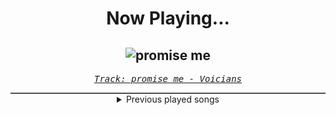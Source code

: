 <div align="center"> 
<h1>Now Playing...</h1>

![promise me](https://i.scdn.co/image/ab67616d00001e0283ecb39df577c1cab52ee94a)
--
_<samp><a href="https://open.spotify.com/track/7Kszi02Y07B6FORVuQbpre">Track: promise me - Voicians</a></samp>_

<div style="border: 1px #4B5054 solid"></div>
<details>
  <summary>
    Previous played songs
  </summary>
  <table>
    <thead>
      <tr>
        <th>
          Artist
        </th>
        <th>
          Song
        </th>
        <th>
          Link
        </th>
      </tr>
    </thead>
    <tbody>
      <tr><td>Voicians</td><td>promise me</td><td><a href="https://open.spotify.com/track/7Kszi02Y07B6FORVuQbpre">https://open.spotify.com/track/7Kszi02Y07B6FORVuQbpre</a></td></tr><tr><td>Mega Drive</td><td>Acid Spit</td><td><a href="https://open.spotify.com/track/5SztE3Rrt32GQqb1ViMJxH">https://open.spotify.com/track/5SztE3Rrt32GQqb1ViMJxH</a></td></tr><tr><td>FreqGen</td><td>Future 1990 - Sebastian Komor Remix</td><td><a href="https://open.spotify.com/track/1MLPvnIquCBe4RVkvvSze5">https://open.spotify.com/track/1MLPvnIquCBe4RVkvvSze5</a></td></tr><tr><td>Scandroid</td><td>Phoenix (Kaixo Remix) - Instrumental</td><td><a href="https://open.spotify.com/track/64QBSFjGCf8XCQnWZGM8Qy">https://open.spotify.com/track/64QBSFjGCf8XCQnWZGM8Qy</a></td></tr><tr><td>The Forgotten</td><td>Evolution</td><td><a href="https://open.spotify.com/track/53uSXBYuQwFHkXPtC6TxW2">https://open.spotify.com/track/53uSXBYuQwFHkXPtC6TxW2</a></td></tr><tr><td>Neddie</td><td>Fiji</td><td><a href="https://open.spotify.com/track/3lBpJdChpTnFn000N4p9bn">https://open.spotify.com/track/3lBpJdChpTnFn000N4p9bn</a></td></tr><tr><td>Draeden</td><td>Monolith</td><td><a href="https://open.spotify.com/track/1C5hH46u4bGHHarFve2Ior">https://open.spotify.com/track/1C5hH46u4bGHHarFve2Ior</a></td></tr><tr><td>Raizer</td><td>Sharp - Instrumental</td><td><a href="https://open.spotify.com/track/6EQqj5cHjhnwKCfyUywg0c">https://open.spotify.com/track/6EQqj5cHjhnwKCfyUywg0c</a></td></tr><tr><td>Celldweller</td><td>Electric Eye (Zardonic Remix) - Instrumental</td><td><a href="https://open.spotify.com/track/68iee6T9Ep8XtRNLJhlNFI">https://open.spotify.com/track/68iee6T9Ep8XtRNLJhlNFI</a></td></tr><tr><td>Void Chapter</td><td>Irrational Anthem</td><td><a href="https://open.spotify.com/track/6uDmKbDuASH6oGiavKVZMj">https://open.spotify.com/track/6uDmKbDuASH6oGiavKVZMj</a></td></tr><tr><td>Celldweller</td><td>Mission to Mercury</td><td><a href="https://open.spotify.com/track/3eTv8n7XUwo92bROqnkPXu">https://open.spotify.com/track/3eTv8n7XUwo92bROqnkPXu</a></td></tr><tr><td>Essenger</td><td>Nightcall - Instrumental</td><td><a href="https://open.spotify.com/track/3utPptXu89zywd6AOzKNof">https://open.spotify.com/track/3utPptXu89zywd6AOzKNof</a></td></tr><tr><td>FreqGen</td><td>Future 1993</td><td><a href="https://open.spotify.com/track/1M43prMoyzAqYHaMAjZtHG">https://open.spotify.com/track/1M43prMoyzAqYHaMAjZtHG</a></td></tr><tr><td>The Forgotten</td><td>Broken - Instrumental</td><td><a href="https://open.spotify.com/track/5EuABqGpZvQF4dombdLDia">https://open.spotify.com/track/5EuABqGpZvQF4dombdLDia</a></td></tr><tr><td>Voicians</td><td>Cypher</td><td><a href="https://open.spotify.com/track/5C1eGFA4jegRYOkNUBPvRg">https://open.spotify.com/track/5C1eGFA4jegRYOkNUBPvRg</a></td></tr><tr><td>The Forgotten</td><td>Language - Instrumental</td><td><a href="https://open.spotify.com/track/3V7xadaqsYIi8AlwufrGUA">https://open.spotify.com/track/3V7xadaqsYIi8AlwufrGUA</a></td></tr><tr><td>Nouveau Arcade</td><td>Summer Is Over (Fury Weekend Remix) - Instrumental</td><td><a href="https://open.spotify.com/track/1ERfAUFz2D2mYyvrwesHP6">https://open.spotify.com/track/1ERfAUFz2D2mYyvrwesHP6</a></td></tr><tr><td>totto</td><td>Hashmal</td><td><a href="https://open.spotify.com/track/3xFILhjcor6RzVcyxjsLiI">https://open.spotify.com/track/3xFILhjcor6RzVcyxjsLiI</a></td></tr><tr><td>Toronto Is Broken</td><td>The Moment - Instrumental</td><td><a href="https://open.spotify.com/track/3ipwEmgRdd35GWcao9yrQg">https://open.spotify.com/track/3ipwEmgRdd35GWcao9yrQg</a></td></tr><tr><td>Neddie</td><td>Squid Technology</td><td><a href="https://open.spotify.com/track/2IzCxGt6rY1wvHmekhtFgD">https://open.spotify.com/track/2IzCxGt6rY1wvHmekhtFgD</a></td></tr>
    </tbody>
  </table>
</details>

</div>

